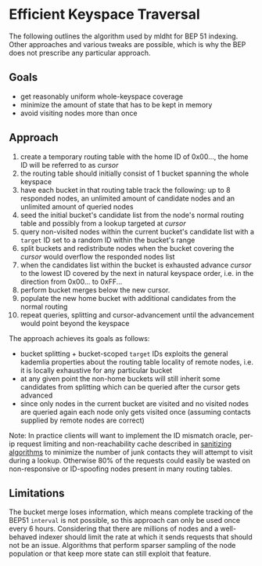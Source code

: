 # Efficient Keyspace Traversal


The following outlines the algorithm used by mldht for BEP 51 indexing. Other approaches and various tweaks are possible, which is why the BEP does not prescribe any particular approach.


## Goals


* get reasonably uniform whole-keyspace coverage
* minimize the amount of state that has to be kept in memory
* avoid visiting nodes more than once

## Approach


1. create a temporary routing table with the home ID of 0x00..., the home ID will be referred to as *cursor*
  1. the routing table should initially consist of 1 bucket spanning the whole keyspace
  2. have each bucket in that routing table track the following: up to 8 responded nodes, an unlimited amount of candidate nodes and an unlimited amount of queried nodes
2. seed the initial bucket's candidate list from the node's normal routing table and possibly from a lookup targeted at *cursor*
3. query non-visited nodes within the current bucket's candidate list with a `target` ID set to a random ID within the bucket's range
4. split buckets and redistribute nodes when the bucket covering the *cursor* would overflow the responded nodes list
5. when the candidates list within the bucket is exhausted advance *cursor* to the lowest ID covered by the next in natural keyspace order, i.e. in the direction from 0x00... to 0xFF...
  1. perform bucket merges below the new cursor.
  2. populate the new home bucket with additional candidates from the normal routing 
6. repeat queries, splitting and cursor-advancement until the advancement would point beyond the keyspace


The approach achieves its goals as follows:
* bucket splitting + bucket-scoped `target` IDs exploits the general kademlia properties about the routing table locality of remote nodes, i.e. it is locally exhaustive for any particular bucket
* at any given point the non-home buckets will still inherit some candidates from splitting which can be queried after the cursor gets advanced
* since only nodes in the current bucket are visited and no visited nodes are queried again each node only gets visited once (assuming contacts supplied by remote nodes are correct)

Note: In practice clients will want to implement  the ID mismatch oracle, per-ip request limiting and non-reachability cache described in [sanitizing algorithms](sanitizing-algorithms.rst) to minimize the number of junk contacts they will attempt to visit during a lookup. Otherwise 80% of the requests could easily be wasted on non-responsive or ID-spoofing nodes present in many routing tables. 

## Limitations


The bucket merge loses information, which means complete tracking of the BEP51 ``interval`` is not possible, so this approach can only be used once every 6 hours. Considering that there are millions of nodes and a well-behaved indexer should limit the rate at which it sends requests that should not be an issue.
Algorithms that perform sparser sampling of the node population or that keep more state can still exploit that feature. 